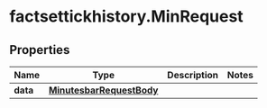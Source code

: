 # factsettickhistory.MinRequest

## Properties

Name | Type | Description | Notes
------------ | ------------- | ------------- | -------------
**data** | [**MinutesbarRequestBody**](MinutesbarRequestBody.md) |  | 


